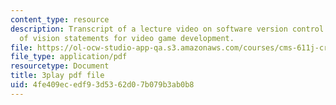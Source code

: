 ```yaml
---
content_type: resource
description: Transcript of a lecture video on software version control and the importance
  of vision statements for video game development.
file: https://ol-ocw-studio-app-qa.s3.amazonaws.com/courses/cms-611j-creating-video-games-fall-2014/4fe409ecedf93d5362d07b079b3ab0b8_2pfdTSZ-GUM.pdf
file_type: application/pdf
resourcetype: Document
title: 3play pdf file
uid: 4fe409ec-edf9-3d53-62d0-7b079b3ab0b8
---
```

